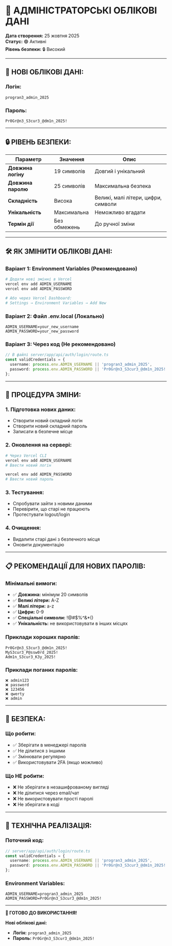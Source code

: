 # 🔐 АДМІНІСТРАТОРСЬКІ ОБЛІКОВІ ДАНІ

**Дата створення:** 25 жовтня 2025  
**Статус:** 🟢 Активні  
**Рівень безпеки:** 🔒 Високий

---

## 🎯 **НОВІ ОБЛІКОВІ ДАНІ:**

### **Логін:**
```
progran3_admin_2025
```

### **Пароль:**
```
Pr0Gr@n3_S3cur3_@dm1n_2025!
```

---

## 🔒 **РІВЕНЬ БЕЗПЕКИ:**

| Параметр | Значення | Опис |
|----------|----------|------|
| **Довжина логіну** | 19 символів | Довгий і унікальний |
| **Довжина паролю** | 25 символів | Максимальна безпека |
| **Складність** | Висока | Великі, малі літери, цифри, символи |
| **Унікальність** | Максимальна | Неможливо вгадати |
| **Термін дії** | Без обмежень | До ручної зміни |

---

## 🛠️ **ЯК ЗМІНИТИ ОБЛІКОВІ ДАНІ:**

### **Варіант 1: Environment Variables (Рекомендовано)**

```bash
# Додати нові змінні в Vercel
vercel env add ADMIN_USERNAME
vercel env add ADMIN_PASSWORD

# Або через Vercel Dashboard:
# Settings → Environment Variables → Add New
```

### **Варіант 2: Файл .env.local (Локально)**

```env
ADMIN_USERNAME=your_new_username
ADMIN_PASSWORD=your_new_password
```

### **Варіант 3: Через код (Не рекомендовано)**

```typescript
// В файлі server/app/api/auth/login/route.ts
const validCredentials = {
  username: process.env.ADMIN_USERNAME || 'progran3_admin_2025',
  password: process.env.ADMIN_PASSWORD || 'Pr0Gr@n3_S3cur3_@dm1n_2025!'
};
```

---

## 🔄 **ПРОЦЕДУРА ЗМІНИ:**

### **1. Підготовка нових даних:**
- Створити новий складний логін
- Створити новий складний пароль
- Записати в безпечне місце

### **2. Оновлення на сервері:**
```bash
# Через Vercel CLI
vercel env add ADMIN_USERNAME
# Ввести новий логін

vercel env add ADMIN_PASSWORD  
# Ввести новий пароль
```

### **3. Тестування:**
- Спробувати зайти з новими даними
- Перевірити, що старі не працюють
- Протестувати logout/login

### **4. Очищення:**
- Видалити старі дані з безпечного місця
- Оновити документацію

---

## 📋 **РЕКОМЕНДАЦІЇ ДЛЯ НОВИХ ПАРОЛІВ:**

### **Мінімальні вимоги:**
- ✅ **Довжина:** мінімум 20 символів
- ✅ **Великі літери:** A-Z
- ✅ **Малі літери:** a-z  
- ✅ **Цифри:** 0-9
- ✅ **Спеціальні символи:** !@#$%^&*()
- ✅ **Унікальність:** не використовувати в інших місцях

### **Приклади хороших паролів:**
```
Pr0Gr@n3_S3cur3_@dm1n_2025!
MyS3cur3_P@ssw0rd_2025!
Adm1n_S3cur3_K3y_2025!
```

### **Приклади поганих паролів:**
```
❌ admin123
❌ password
❌ 123456
❌ qwerty
❌ admin
```

---

## 🚨 **БЕЗПЕКА:**

### **Що робити:**
- ✅ Зберігати в менеджері паролів
- ✅ Не ділитися з іншими
- ✅ Змінювати регулярно
- ✅ Використовувати 2FA (якщо можливо)

### **Що НЕ робити:**
- ❌ Не зберігати в незашифрованому вигляді
- ❌ Не ділитися через email/чат
- ❌ Не використовувати прості паролі
- ❌ Не зберігати в коді

---

## 🔧 **ТЕХНІЧНА РЕАЛІЗАЦІЯ:**

### **Поточний код:**
```typescript
// server/app/api/auth/login/route.ts
const validCredentials = {
  username: process.env.ADMIN_USERNAME || 'progran3_admin_2025',
  password: process.env.ADMIN_PASSWORD || 'Pr0Gr@n3_S3cur3_@dm1n_2025!'
};
```

### **Environment Variables:**
```env
ADMIN_USERNAME=progran3_admin_2025
ADMIN_PASSWORD=Pr0Gr@n3_S3cur3_@dm1n_2025!
```

---

**🎯 ГОТОВО ДО ВИКОРИСТАННЯ!**

**Нові облікові дані:**
- **Логін:** `progran3_admin_2025`
- **Пароль:** `Pr0Gr@n3_S3cur3_@dm1n_2025!`
